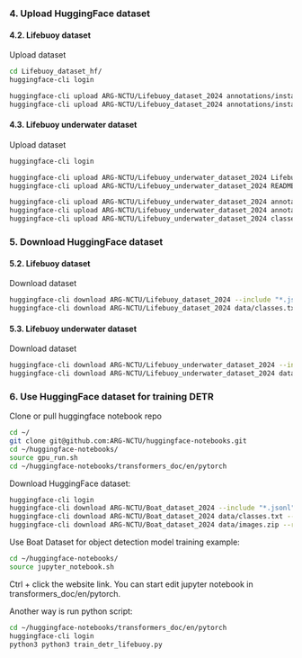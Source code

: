 ### 4. Upload HuggingFace dataset

#### 4.2. Lifebuoy dataset

Upload dataset
```bash
cd Lifebuoy_dataset_hf/
huggingface-cli login

huggingface-cli upload ARG-NCTU/Lifebuoy_dataset_2024 annotations/instances_train2024.jsonl data/instances_train2024.jsonl --repo-type=dataset --commit-message="Upload training labels to hub"
huggingface-cli upload ARG-NCTU/Lifebuoy_dataset_2024 annotations/instances_val2024.jsonl data/instances_val2024.jsonl --repo-type=dataset --commit-message="Upload val labels to hub"
```

#### 4.3. Lifebuoy underwater dataset

Upload dataset
```bash
huggingface-cli login

huggingface-cli upload ARG-NCTU/Lifebuoy_underwater_dataset_2024 Lifebuoy_underwater_dataset_2024.py --repo-type=dataset --commit-message="Update script to hub"
huggingface-cli upload ARG-NCTU/Lifebuoy_underwater_dataset_2024 README.md --repo-type=dataset --commit-message="Update README to hub"

huggingface-cli upload ARG-NCTU/Lifebuoy_underwater_dataset_2024 annotations/instances_train2024.jsonl data/instances_train2024.jsonl --repo-type=dataset --commit-message="Upload training labels to hub"
huggingface-cli upload ARG-NCTU/Lifebuoy_underwater_dataset_2024 annotations/instances_val2024.jsonl data/instances_val2024.jsonl --repo-type=dataset --commit-message="Upload val labels to hub"
huggingface-cli upload ARG-NCTU/Lifebuoy_underwater_dataset_2024 classes.txt data/classes.txt --repo-type=dataset --commit-message="Upload classes list to hub"
```



### 5. Download HuggingFace dataset

#### 5.2. Lifebuoy dataset

Download dataset
```bash
huggingface-cli download ARG-NCTU/Lifebuoy_dataset_2024 --include "*.jsonl" --repo-type dataset --local-dir ~/huggingface-notebooks/transformers_doc/en/pytorch
huggingface-cli download ARG-NCTU/Lifebuoy_dataset_2024 data/classes.txt --repo-type dataset --local-dir ~/huggingface-notebooks/transformers_doc/en/pytorch
```

#### 5.3. Lifebuoy underwater dataset

Download dataset
```bash
huggingface-cli download ARG-NCTU/Lifebuoy_underwater_dataset_2024 --include "*.jsonl" --repo-type dataset --local-dir ~/huggingface-notebooks/transformers_doc/en/pytorch
huggingface-cli download ARG-NCTU/Lifebuoy_underwater_dataset_2024 data/classes.txt --repo-type dataset --local-dir ~/huggingface-notebooks/transformers_doc/en/pytorch
```

### 6. Use HuggingFace dataset for training DETR

Clone or pull huggingface notebook repo
```bash
cd ~/
git clone git@github.com:ARG-NCTU/huggingface-notebooks.git
cd ~/huggingface-notebooks/
source gpu_run.sh
cd ~/huggingface-notebooks/transformers_doc/en/pytorch
```

Download HuggingFace dataset:
```bash
huggingface-cli login
huggingface-cli download ARG-NCTU/Boat_dataset_2024 --include "*.jsonl" --repo-type dataset --local-dir ~/huggingface-notebooks/transformers_doc/en/pytorch
huggingface-cli download ARG-NCTU/Boat_dataset_2024 data/classes.txt --repo-type dataset --local-dir ~/huggingface-notebooks/transformers_doc/en/pytorch
huggingface-cli download ARG-NCTU/Boat_dataset_2024 data/images.zip --repo-type dataset --local-dir ~/huggingface-notebooks/transformers_doc/en/pytorch
```

Use Boat Dataset for object detection model training example:
```bash
cd ~/huggingface-notebooks/
source jupyter_notebook.sh 
```

Ctrl + click the website link. 
You can start edit jupyter notebook in transformers_doc/en/pytorch.

Another way is run python script:
```bash
cd ~/huggingface-notebooks/transformers_doc/en/pytorch
huggingface-cli login
python3 python3 train_detr_lifebuoy.py
```